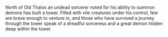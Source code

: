 North of Old Thalos an undead sorcerer noted for his ability to summon demons has built a tower. Filled with vile creatures under his control, few are brave enough to venture in, and those who have survived a journey through the tower speak of a dreadful sorceress and a great demon hidden deep within the tower.
